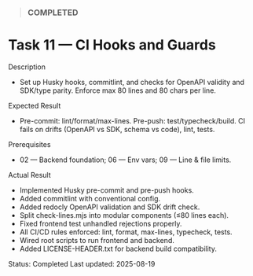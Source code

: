 <!--
File: 11-ci-hooks-and-guards.md
Purpose: Task log for CI hooks, commitlint, and anti-drift guards.
All Rights Reserved. Arodi Emmanuel
-->

> ### COMPLETED

# Task 11 — CI Hooks and Guards

Description

- Set up Husky hooks, commitlint, and checks for OpenAPI validity and SDK/type
  parity. Enforce max 80 lines and 80 chars per line.

Expected Result

- Pre-commit: lint/format/max-lines. Pre-push: test/typecheck/build. CI fails on
  drifts (OpenAPI vs SDK, schema vs code), lint, tests.

Prerequisites

- 02 — Backend foundation; 06 — Env vars; 09 — Line & file limits.

Actual Result

- Implemented Husky pre-commit and pre-push hooks.
- Added commitlint with conventional config.
- Added redocly OpenAPI validation and SDK drift check.
- Split check-lines.mjs into modular components (≤80 lines each).
- Fixed frontend test unhandled rejections properly.
- All CI/CD rules enforced: lint, format, max-lines, typecheck, tests.
- Wired root scripts to run frontend and backend.
- Added LICENSE-HEADER.txt for backend build compatibility.

Status: Completed Last updated: 2025-08-19
